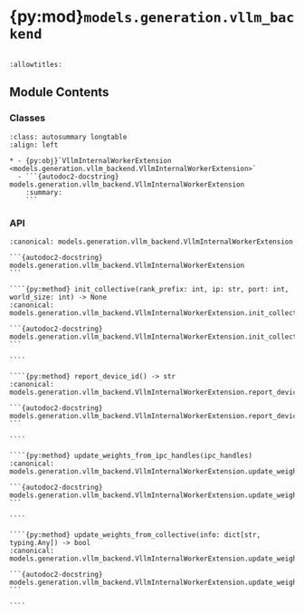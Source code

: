 # {py:mod}`models.generation.vllm_backend`

```{py:module} models.generation.vllm_backend
```

```{autodoc2-docstring} models.generation.vllm_backend
:allowtitles:
```

## Module Contents

### Classes

````{list-table}
:class: autosummary longtable
:align: left

* - {py:obj}`VllmInternalWorkerExtension <models.generation.vllm_backend.VllmInternalWorkerExtension>`
  - ```{autodoc2-docstring} models.generation.vllm_backend.VllmInternalWorkerExtension
    :summary:
    ```
````

### API

`````{py:class} VllmInternalWorkerExtension
:canonical: models.generation.vllm_backend.VllmInternalWorkerExtension

```{autodoc2-docstring} models.generation.vllm_backend.VllmInternalWorkerExtension
```

````{py:method} init_collective(rank_prefix: int, ip: str, port: int, world_size: int) -> None
:canonical: models.generation.vllm_backend.VllmInternalWorkerExtension.init_collective

```{autodoc2-docstring} models.generation.vllm_backend.VllmInternalWorkerExtension.init_collective
```

````

````{py:method} report_device_id() -> str
:canonical: models.generation.vllm_backend.VllmInternalWorkerExtension.report_device_id

```{autodoc2-docstring} models.generation.vllm_backend.VllmInternalWorkerExtension.report_device_id
```

````

````{py:method} update_weights_from_ipc_handles(ipc_handles)
:canonical: models.generation.vllm_backend.VllmInternalWorkerExtension.update_weights_from_ipc_handles

```{autodoc2-docstring} models.generation.vllm_backend.VllmInternalWorkerExtension.update_weights_from_ipc_handles
```

````

````{py:method} update_weights_from_collective(info: dict[str, typing.Any]) -> bool
:canonical: models.generation.vllm_backend.VllmInternalWorkerExtension.update_weights_from_collective

```{autodoc2-docstring} models.generation.vllm_backend.VllmInternalWorkerExtension.update_weights_from_collective
```

````

`````
